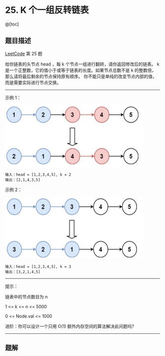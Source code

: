 # 25. K 个一组反转链表

@[toc]

## 题目描述

[LeetCode](https://leetcode.cn/problems/reverse-nodes-in-k-group/) 第 25 题

给你链表的头节点 head ，每 k 个节点一组进行翻转，请你返回修改后的链表。
k 是一个正整数，它的值小于或等于链表的长度。如果节点总数不是 k 的整数倍，那么请将最后剩余的节点保持原有顺序。
你不能只是单纯的改变节点内部的值，而是需要实际进行节点交换。

---

示例 1：

<img src="./01.png#pic_center" alt="图片替换文本" width="450" height="200"/>

```
输入：head = [1,2,3,4,5], k = 2
输出：[2,1,4,3,5]
```

示例 2：

<img src="./02.png#pic_center" alt="图片替换文本" width="450" height="200"/>

```
输入：head = [1,2,3,4,5], k = 3
输出：[3,2,1,4,5]
```

---

提示：

链表中的节点数目为 n

1 <= k <= n <= 5000

0 <= Node.val <= 1000

进阶：你可以设计一个只用 O(1) 额外内存空间的算法解决此问题吗?

---

## 题解